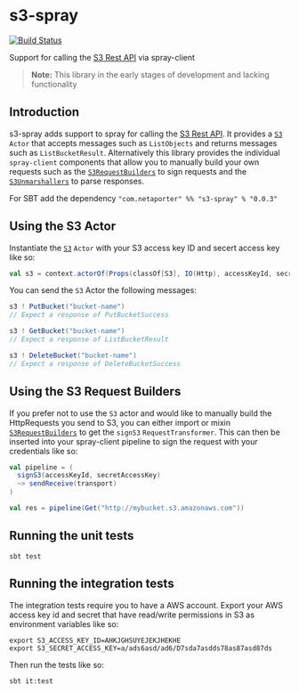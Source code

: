 s3-spray
========

[![Build Status](https://travis-ci.org/NET-A-PORTER/s3-spray.png?branch=master)](https://travis-ci.org/NET-A-PORTER/s3-spray)

Support for calling the [S3 Rest API](http://docs.aws.amazon.com/AmazonS3/latest/API/RESTBucketOps.html) via spray-client

> **Note:** This library in the early stages of development and lacking functionality

Introduction
------------

s3-spray adds support to spray for calling the [S3 Rest API](http://docs.aws.amazon.com/AmazonS3/latest/API/RESTBucketOps.html).
It provides a [`S3`](https://github.com/NET-A-PORTER/s3-spray/blob/master/src/main/scala/com/netaporter/s3/S3.scala) `Actor` that accepts messages such as `ListObjects` and returns messages such as `ListBucketResult`. Alternatively
this library provides the individual `spray-client` components that allow you to manually build your own requests such as the
[`S3RequestBuilders`](https://github.com/NET-A-PORTER/s3-spray/blob/master/src/main/scala/com/netaporter/s3/S3RequestBuilders.scala) to sign requests and the [`S3Unmarshallers`](https://github.com/NET-A-PORTER/s3-spray/blob/master/src/main/scala/com/netaporter/s3/S3Unmarshallers.scala) to parse responses.

For SBT add the dependency `"com.netaporter" %% "s3-spray" % "0.0.3"`


Using the S3 Actor
------------------

Instantiate the [`S3`](https://github.com/NET-A-PORTER/s3-spray/blob/master/src/main/scala/com/netaporter/s3/S3.scala) `Actor` with your S3 access key ID and secert access key like so:

```scala
val s3 = context.actorOf(Props(classOf[S3], IO(Http), accessKeyId, secretAccessKey))
```

You can send the `S3` Actor the following messages:

```scala
s3 ! PutBucket("bucket-name")
// Expect a response of PutBucketSuccess

s3 ! GetBucket("bucket-name")
// Expect a response of ListBucketResult

s3 ! DeleteBucket("bucket-name")
// Expect a response of DeleteBucketSuccess
```

Using the S3 Request Builders
-----------------------------

If you prefer not to use the `S3` actor and would like to manually build the HttpRequests you send to S3, you can either
import or mixin [`S3RequestBuilders`](https://github.com/NET-A-PORTER/s3-spray/blob/master/src/main/scala/com/netaporter/s3/S3RequestBuilders.scala) to get the `signS3` `RequestTransformer`. This can then be inserted into your
spray-client pipeline to sign the request with your credentials like so:

```scala
val pipeline = (
  signS3(accessKeyId, secretAccessKey)
  ~> sendReceive(transport)
)

val res = pipeline(Get("http://mybucket.s3.amazonaws.com"))
```

Running the unit tests
---------------------

    sbt test

Running the integration tests
-----------------------------

The integration tests require you to have a AWS account. Export your AWS access key id and secret that have read/write
permissions in S3 as environment variables like so:

    export S3_ACCESS_KEY_ID=AHKJGHSUYEJEKJHEKHE
    export S3_SECRET_ACCESS_KEY=a/ads6asd/ad6/D7sda7asdds78as87asd87ds

Then run the tests like so:

    sbt it:test
